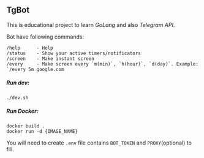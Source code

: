 ## TgBot
This is educational project to learn *GoLang* and also *Telegram API*.   

Bot have following commands:
```
/help      - Help
/status    - Show your active timers/notificators
/screen    - Make instant screen
/every     - Make screen every `m(min)`, `h(hour)`, `d(day)`. Example: `/every 5m google.com
```

##### Run dev:
```
./dev.sh
```

##### Run Docker:
```
docker build .
docker run -d {IMAGE_NAME}
```

You will need to create `.env` file contains `BOT_TOKEN` and `PROXY`(optional) to fill.
